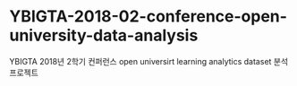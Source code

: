 # YBIGTA-2018-02-conference-open-university-data-analysis

YBIGTA 2018년 2학기 컨퍼런스 open universirt learning analytics dataset 분석 프로젝트


